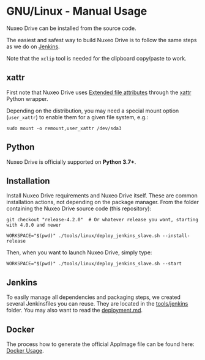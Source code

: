 # GNU/Linux - Manual Usage

Nuxeo Drive can be installed from the source code.

The easiest and safest way to build Nuxeo Drive is to follow the same steps as we do on [Jenkins](#jenkins).

Note that the `xclip` tool is needed for the clipboard copy/paste to work.

## xattr

First note that Nuxeo Drive uses [Extended file attributes](https://en.wikipedia.org/wiki/Extended_file_attributes) through the [xattr](https://pypi.python.org/pypi/xattr/) Python wrapper.

Depending on the distribution, you may need a special mount option (`user_xattr`) to enable them for a given file system, e.g.:

```shell
sudo mount -o remount,user_xattr /dev/sda3
```

## Python

[//]: # (XXX_PYTHON)

Nuxeo Drive is officially supported on **Python 3.7+**.

## Installation

Install Nuxeo Drive requirements and Nuxeo Drive itself.
These are common installation actions, not depending on the package manager.
From the folder containing the Nuxeo Drive source code (this repository):

```shell
git checkout "release-4.2.0"  # Or whatever release you want, starting with 4.0.0 and newer

WORKSPACE="$(pwd)" ./tools/linux/deploy_jenkins_slave.sh --install-release
```

Then, when you want to launch Nuxeo Drive, simply type:

```shell
WORKSPACE="$(pwd)" ./tools/linux/deploy_jenkins_slave.sh --start
```

## Jenkins

To easily manage all dependencies and packaging steps, we created several Jenkinsfiles you can reuse.
They are located in the [tools/jenkins](https://github.com/nuxeo/nuxeo-drive/blob/master/tools/jenkins) folder.
You may also want to read the [deployment.md](https://github.com/nuxeo/nuxeo-drive/blob/master/docs/deployment.md).


## Docker

The process how to generate the official AppImage file can be found here: [Docker Usage](https://nuxeowiki.atlassian.net/wiki/spaces/DRIVE/pages/865403059/Docker+Usage).
